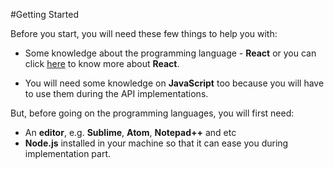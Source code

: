 

#Getting Started

Before you start, you will need these few things to help you with:

- Some knowledge about the programming language - **React** or you can click [here](https://facebook.github.io/react/docs/hello-world.html) to know more about **React**.

- You will need some knowledge on **JavaScript** too because you will have to use them during the API implementations.

But, before going on the programming languages, you will first need:

- An **editor**, e.g. **Sublime**, **Atom**, **Notepad++** and etc
- **Node.js** installed in your machine so that it can ease you during implementation part.





